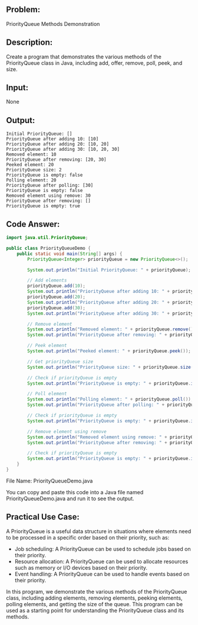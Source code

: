## Problem: 
PriorityQueue Methods Demonstration

## Description: 
Create a program that demonstrates the various methods of the PriorityQueue class in Java, including add, offer, remove, poll, peek, and size.

## Input: 
None

## Output:
```
Initial PriorityQueue: []
PriorityQueue after adding 10: [10]
PriorityQueue after adding 20: [10, 20]
PriorityQueue after adding 30: [10, 20, 30]
Removed element: 10
PriorityQueue after removing: [20, 30]
Peeked element: 20
PriorityQueue size: 2
PriorityQueue is empty: false
Polling element: 20
PriorityQueue after polling: [30]
PriorityQueue is empty: false
Removed element using remove: 30
PriorityQueue after removing: []
PriorityQueue is empty: true
```

## Code Answer:
```Java
import java.util.PriorityQueue;

public class PriorityQueueDemo {
    public static void main(String[] args) {
        PriorityQueue<Integer> priorityQueue = new PriorityQueue<>();

        System.out.println("Initial PriorityQueue: " + priorityQueue);

        // Add elements
        priorityQueue.add(10);
        System.out.println("PriorityQueue after adding 10: " + priorityQueue);
        priorityQueue.add(20);
        System.out.println("PriorityQueue after adding 20: " + priorityQueue);
        priorityQueue.add(30);
        System.out.println("PriorityQueue after adding 30: " + priorityQueue);

        // Remove element
        System.out.println("Removed element: " + priorityQueue.remove());
        System.out.println("PriorityQueue after removing: " + priorityQueue);

        // Peek element
        System.out.println("Peeked element: " + priorityQueue.peek());

        // Get priorityQueue size
        System.out.println("PriorityQueue size: " + priorityQueue.size());

        // Check if priorityQueue is empty
        System.out.println("PriorityQueue is empty: " + priorityQueue.isEmpty());

        // Poll element
        System.out.println("Polling element: " + priorityQueue.poll());
        System.out.println("PriorityQueue after polling: " + priorityQueue);

        // Check if priorityQueue is empty
        System.out.println("PriorityQueue is empty: " + priorityQueue.isEmpty());

        // Remove element using remove
        System.out.println("Removed element using remove: " + priorityQueue.remove());
        System.out.println("PriorityQueue after removing: " + priorityQueue);

        // Check if priorityQueue is empty
        System.out.println("PriorityQueue is empty: " + priorityQueue.isEmpty());
    }
}
```
File Name: PriorityQueueDemo.java

You can copy and paste this code into a Java file named PriorityQueueDemo.java and run it to see the output.

## Practical Use Case:

A PriorityQueue is a useful data structure in situations where elements need to be processed in a specific order based on their priority, such as:
* Job scheduling: A PriorityQueue can be used to schedule jobs based on their priority.
* Resource allocation: A PriorityQueue can be used to allocate resources such as memory or I/O devices based on their priority.
* Event handling: A PriorityQueue can be used to handle events based on their priority.

In this program, we demonstrate the various methods of the PriorityQueue class, including adding elements, removing elements, peeking elements, polling elements, and getting the size of the queue. This program can be used as a starting point for understanding the PriorityQueue class and its methods.